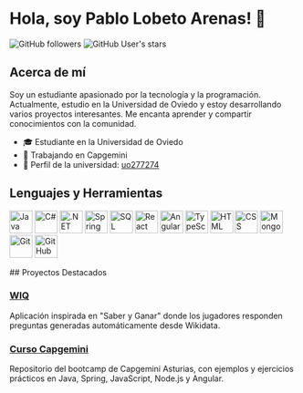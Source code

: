 # Hola, soy Pablo Lobeto Arenas! 👋

![GitHub followers](https://img.shields.io/github/followers/plobetoa?style=social)
![GitHub User's stars](https://img.shields.io/github/stars/plobetoa?style=social)

## Acerca de mí

Soy un estudiante apasionado por la tecnología y la programación. Actualmente, estudio en la Universidad de Oviedo y estoy desarrollando varios proyectos interesantes. Me encanta aprender y compartir conocimientos con la comunidad.

- 🎓 Estudiante en la Universidad de Oviedo
- 💼 Trabajando en Capgemini
- 🏫 Perfil de la universidad: [uo277274](https://github.com/uo277274)

## Lenguajes y Herramientas

<p align="left">
  <img src="https://img.icons8.com/color/48/000000/java-coffee-cup-logo.png" alt="Java" height="40"/>
  <img src="https://img.icons8.com/color/48/000000/c-sharp-logo.png" alt="C#" height="40"/>
  <img src="https://img.icons8.com/color/48/000000/dot-net.png" alt=".NET" height="40"/>
  <img src="https://img.icons8.com/color/48/000000/spring-logo.png" alt="Spring Boot" height="40"/>
  <img src="https://img.icons8.com/external-outline-juicy-fish/60/000000/external-sql-coding-and-development-outline-outline-juicy-fish.png" alt="SQL" height="40"/>
  <img src="https://img.icons8.com/color/48/000000/react-native.png" alt="React" height="40"/>
  <img src="https://img.icons8.com/color/48/000000/angularjs.png" alt="Angular" height="40"/>
  <img src="https://img.icons8.com/color/48/000000/typescript.png" alt="TypeScript" height="40"/>
  <img src="https://img.icons8.com/color/48/000000/html-5.png" alt="HTML" height="40"/>
  <img src="https://img.icons8.com/color/48/000000/css3.png" alt="CSS" height="40"/>
  <img src="https://img.icons8.com/color/48/000000/mongodb.png" alt="MongoDB" height="40"/>
  <img src="https://img.icons8.com/color/48/000000/git.png" alt="Git" height="40"/>
  <img src="https://img.icons8.com/material-outlined/48/000000/github.png" alt="GitHub" height="40"/>
</p>
## Proyectos Destacados

### [WIQ](https://github.com/Arquisoft/wiq_en2)
Aplicación inspirada en "Saber y Ganar" donde los jugadores responden preguntas generadas automáticamente desde Wikidata.

### [Curso Capgemini](https://github.com/plobetoa/CursoCapgemini)
Repositorio del bootcamp de Capgemini Asturias, con ejemplos y ejercicios prácticos en Java, Spring, JavaScript, Node.js y Angular.



